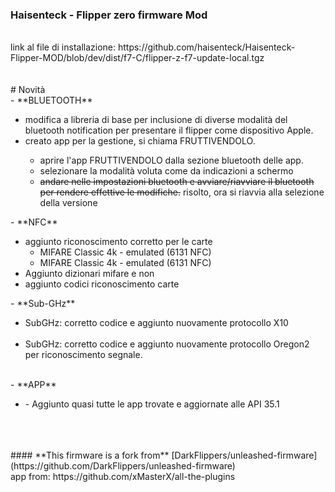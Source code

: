 </a>
<h3>Haisenteck - Flipper zero firmware Mod</h3><br>
link al file di installazione: https://github.com/haisenteck/Haisenteck-Flipper-MOD/blob/dev/dist/f7-C/flipper-z-f7-update-local.tgz <br>
<br>
<br>
# Novità<br>
- **BLUETOOTH**<br>
<ul>
	<li>modifica a libreria di base per inclusione di diverse modalità del bluetooth notification per presentare il flipper come dispositivo Apple.</li>
	<li>creato app per la gestione, si chiama FRUTTIVENDOLO.<br></li>
		<ul><li>aprire l'app FRUTTIVENDOLO dalla sezione bluetooth delle app.</li>
		<li>selezionare la modalità voluta come da indicazioni a schermo</li>
		<li><del>andare nelle impostazioni bluetooth e avviare/riavviare il bluetooth per rendere effettive le modifiche.</del> risolto, ora si riavvia alla selezione della versione</li></ul>
	
</ul>
- **NFC**<br>
<ul>	
	<li>aggiunto riconoscimento corretto per le carte<ul>
 		<li>MIFARE Classic 4k - emulated (6131 NFC)</li>
		<li>MIFARE Classic 4k - emulated (6131 NFC)</li></ul></li>
	<li>Aggiunto dizionari mifare e non</li>
 	<li>aggiunto codici riconoscimento carte</li>
</ul>
- **Sub-GHz**<br>
<ul>
	<li>SubGHz: corretto codice e aggiunto nuovamente protocollo X10</li><br>
	<li>SubGHz: corretto codice e aggiunto nuovamente protocollo Oregon2 per riconoscimento segnale.</li><br>
</ul>
- **APP**<br>
<ul>
	<li>- Aggiunto quasi tutte le app trovate e aggiornate alle API 35.1</li><br>
</ul>
<br>
<br>
#### **This firmware is a fork from** [DarkFlippers/unleashed-firmware](https://github.com/DarkFlippers/unleashed-firmware)<br>
app from: https://github.com/xMasterX/all-the-plugins
<br>
